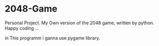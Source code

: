 # 2048-Game
Personal Project. 
My Own version of the 2048 game, written by python.
Happy coding ...

in This programm i ganna use pygame library.
